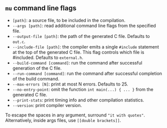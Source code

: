 ## `mu` command line flags

* `[path]`: a source file, to be included in the compilation.
* `--args [path]`: read additional command line flags from the specified file.
* `--output-file [path]`: the path of the generated C file. Defaults to `out.c`.
* `--include-file [path]`: the compiler emits a single `#include` statement at the top of the generated C file. This flag controls which file is #included. Defaults to `external.h`.
* `--build-command [command]`: run the command after successful generation of the C file.
* `--run-command [command]`: run the command after successful completion of the build command.
* `--max-errors [N]`: print at most N errors. Defaults to 25.
* `--no-entry-point`: omit the function `int main(...) { ... }` from the generated C file.
* `--print-stats`: print timing info and other compilation statistics.
* `--version`: print compiler version.   

To escape the spaces in any argument, surround `"it with quotes"`. Alternatively, inside args files, use `[[double brackets]]`.
